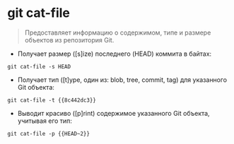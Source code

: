 # git cat-file

> Предоставляет информацию о содержимом, типе и размере объектов из репозитория Git.

- Получает размер ([s]ize) последнего (HEAD) коммита в байтах:

`git cat-file -s HEAD`

- Получает тип ([t]ype, один из: blob, tree, commit, tag) для указанного Git объекта:

`git cat-file -t {{8c442dc3}}`

- Выводит красиво ([p]rint) содержимое указанного Git объекта, учитывая его тип:

`git cat-file -p {{HEAD~2}}`
